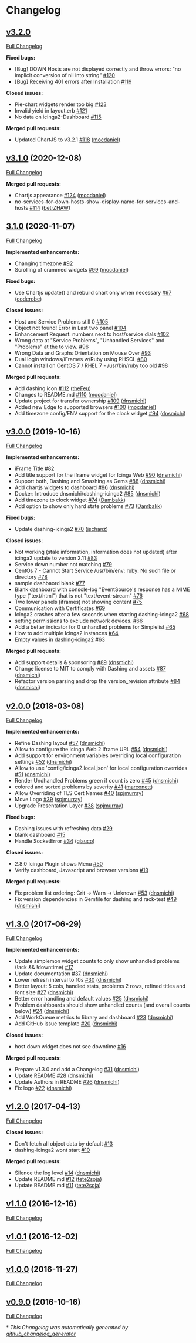 # Changelog

## [v3.2.0](https://github.com/mocdaniel/dashing-icinga2/tree/3.2.0)

[Full Changelog](https://github.com/mocdaniel/dashing-icinga2/compare/v3.1.0...v3.2.0)

**Fixed bugs:**

- \[Bug\] DOWN Hosts are not displayed correctly and throw errors: "no implicit conversion of nil into string" [\#120](https://github.com/mocdaniel/dashing-icinga2/issues/120)
- \[Bug\] Receiving 401 errors after Installation [\#119](https://github.com/mocdaniel/dashing-icinga2/issues/119)

**Closed issues:**

- Pie-chart widgets render too big [\#123](https://github.com/mocdaniel/dashing-icinga2/issues/123)
- Invalid yield in layout.erb [\#121](https://github.com/mocdaniel/dashing-icinga2/issues/121)
- No data on icinga2-Dashboard [\#115](https://github.com/mocdaniel/dashing-icinga2/issues/115)

**Merged pull requests:**

- Updated ChartJS to v3.2.1 [\#118](https://github.com/mocdaniel/dashing-icinga2/pull/118) ([mocdaniel](https://github.com/mocdaniel))

## [v3.1.0](https://github.com/mocdaniel/dashing-icinga2/tree/v3.1.0) (2020-12-08)

[Full Changelog](https://github.com/mocdaniel/dashing-icinga2/compare/3.1.0...v3.1.0)

**Merged pull requests:**

- Chartjs appearance [\#124](https://github.com/mocdaniel/dashing-icinga2/pull/124) ([mocdaniel](https://github.com/mocdaniel))
- no-services-for-down-hosts-show-display-name-for-services-and-hosts [\#114](https://github.com/mocdaniel/dashing-icinga2/pull/114) ([betrZHAW](https://github.com/betrZHAW))

## [3.1.0](https://github.com/mocdaniel/dashing-icinga2/tree/3.1.0) (2020-11-07)

[Full Changelog](https://github.com/mocdaniel/dashing-icinga2/compare/v3.0.0...3.1.0)

**Implemented enhancements:**

- Changing timezone [\#92](https://github.com/mocdaniel/dashing-icinga2/issues/92)
- Scrolling of crammed widgets [\#99](https://github.com/mocdaniel/dashing-icinga2/pull/99) ([mocdaniel](https://github.com/mocdaniel))

**Fixed bugs:**

- Use Chartjs update\(\) and rebuild chart only when necessary [\#97](https://github.com/mocdaniel/dashing-icinga2/pull/97) ([coderobe](https://github.com/coderobe))

**Closed issues:**

- Host and Service Problems still 0 [\#105](https://github.com/mocdaniel/dashing-icinga2/issues/105)
- Object not found! Error in Last two panel [\#104](https://github.com/mocdaniel/dashing-icinga2/issues/104)
- Enhancement Request: numbers next to host/service dials [\#102](https://github.com/mocdaniel/dashing-icinga2/issues/102)
- Wrong data at "Service Problems", "Unhandled Services" and "Problems" at the to view. [\#96](https://github.com/mocdaniel/dashing-icinga2/issues/96)
- Wrong Data and Graphs Orientation on Mouse Over [\#93](https://github.com/mocdaniel/dashing-icinga2/issues/93)
- Dual login windows/iFrames w/Ruby using RHSCL [\#80](https://github.com/mocdaniel/dashing-icinga2/issues/80)
- Cannot install on CentOS 7 / RHEL 7 - /usr/bin/ruby too old [\#98](https://github.com/mocdaniel/dashing-icinga2/issues/98)

**Merged pull requests:**

- Add dashing icon [\#112](https://github.com/mocdaniel/dashing-icinga2/pull/112) ([theFeu](https://github.com/theFeu))
- Changes to README.md [\#110](https://github.com/mocdaniel/dashing-icinga2/pull/110) ([mocdaniel](https://github.com/mocdaniel))
- Update project for transfer ownership [\#109](https://github.com/mocdaniel/dashing-icinga2/pull/109) ([dnsmichi](https://github.com/dnsmichi))
- Added new Edge to supported browsers [\#100](https://github.com/mocdaniel/dashing-icinga2/pull/100) ([mocdaniel](https://github.com/mocdaniel))
- Add timezone config/ENV support for the clock widget [\#94](https://github.com/mocdaniel/dashing-icinga2/pull/94) ([dnsmichi](https://github.com/dnsmichi))

## [v3.0.0](https://github.com/mocdaniel/dashing-icinga2/tree/v3.0.0) (2019-10-16)

[Full Changelog](https://github.com/mocdaniel/dashing-icinga2/compare/v2.0.0...v3.0.0)

**Implemented enhancements:**

- iFrame Title [\#82](https://github.com/mocdaniel/dashing-icinga2/issues/82)
- Add title support for the iframe widget for Icinga Web [\#90](https://github.com/mocdaniel/dashing-icinga2/pull/90) ([dnsmichi](https://github.com/dnsmichi))
- Support both, Dashing and Smashing as Gems [\#88](https://github.com/mocdaniel/dashing-icinga2/pull/88) ([dnsmichi](https://github.com/dnsmichi))
- Add chartjs widgets to dashboard [\#86](https://github.com/mocdaniel/dashing-icinga2/pull/86) ([dnsmichi](https://github.com/dnsmichi))
- Docker: Introduce dnsmichi/dashing-icinga2 [\#85](https://github.com/mocdaniel/dashing-icinga2/pull/85) ([dnsmichi](https://github.com/dnsmichi))
- Add timezone to clock widget [\#74](https://github.com/mocdaniel/dashing-icinga2/pull/74) ([Dambakk](https://github.com/Dambakk))
- Add option to show only hard state problems [\#73](https://github.com/mocdaniel/dashing-icinga2/pull/73) ([Dambakk](https://github.com/Dambakk))

**Fixed bugs:**

- Update dashing-icinga2 [\#70](https://github.com/mocdaniel/dashing-icinga2/pull/70) ([jschanz](https://github.com/jschanz))

**Closed issues:**

- Not working \(stale information, information does not updated\) after icinga2 update to version 2.11  [\#83](https://github.com/mocdaniel/dashing-icinga2/issues/83)
- Service down number not matching [\#79](https://github.com/mocdaniel/dashing-icinga2/issues/79)
- CentOs 7 - Cannot Start Service /usr/bin/env: ruby: No such file or directory [\#78](https://github.com/mocdaniel/dashing-icinga2/issues/78)
- sample dashbaord blank [\#77](https://github.com/mocdaniel/dashing-icinga2/issues/77)
- Blank dashboard with console-log "EventSource's response has a MIME type \("text/html"\) that is not "text/event-stream" [\#76](https://github.com/mocdaniel/dashing-icinga2/issues/76)
- Two lower panels \(iframes\) not showing content [\#75](https://github.com/mocdaniel/dashing-icinga2/issues/75)
- Communication with Certificates [\#69](https://github.com/mocdaniel/dashing-icinga2/issues/69)
- Icinga2 crashes after a few seconds when starting dashing-icinga2 [\#68](https://github.com/mocdaniel/dashing-icinga2/issues/68)
- setting permissions to exclude network devices.  [\#66](https://github.com/mocdaniel/dashing-icinga2/issues/66)
- Add a better indicator for 0 unhandled problems for Simplelist [\#65](https://github.com/mocdaniel/dashing-icinga2/issues/65)
- How to add multiple Icinga2 instances [\#64](https://github.com/mocdaniel/dashing-icinga2/issues/64)
- Empty values in dashing-icinga2 [\#63](https://github.com/mocdaniel/dashing-icinga2/issues/63)

**Merged pull requests:**

- Add support details & sponsoring [\#89](https://github.com/mocdaniel/dashing-icinga2/pull/89) ([dnsmichi](https://github.com/dnsmichi))
- Change license to MIT to comply with Dashing and assets [\#87](https://github.com/mocdaniel/dashing-icinga2/pull/87) ([dnsmichi](https://github.com/dnsmichi))
- Refactor version parsing and drop the version\_revision attribute [\#84](https://github.com/mocdaniel/dashing-icinga2/pull/84) ([dnsmichi](https://github.com/dnsmichi))

## [v2.0.0](https://github.com/mocdaniel/dashing-icinga2/tree/v2.0.0) (2018-03-08)

[Full Changelog](https://github.com/mocdaniel/dashing-icinga2/compare/v1.3.0...v2.0.0)

**Implemented enhancements:**

- Refine Dashing layout [\#57](https://github.com/mocdaniel/dashing-icinga2/pull/57) ([dnsmichi](https://github.com/dnsmichi))
- Allow to configure the Icinga Web 2 Iframe URL [\#54](https://github.com/mocdaniel/dashing-icinga2/pull/54) ([dnsmichi](https://github.com/dnsmichi))
- Add support for environment variables overriding local configuration settings [\#52](https://github.com/mocdaniel/dashing-icinga2/pull/52) ([dnsmichi](https://github.com/dnsmichi))
- Allow to use 'config/icinga2.local.json' for local configuration overrides [\#51](https://github.com/mocdaniel/dashing-icinga2/pull/51) ([dnsmichi](https://github.com/dnsmichi))
- Render Undhandled Problems green if count is zero [\#45](https://github.com/mocdaniel/dashing-icinga2/pull/45) ([dnsmichi](https://github.com/dnsmichi))
- colored and sorted problems by severity [\#41](https://github.com/mocdaniel/dashing-icinga2/pull/41) ([marconett](https://github.com/marconett))
- Allow Overriding of TLS Cert Names [\#40](https://github.com/mocdaniel/dashing-icinga2/pull/40) ([spjmurray](https://github.com/spjmurray))
- Move Logo [\#39](https://github.com/mocdaniel/dashing-icinga2/pull/39) ([spjmurray](https://github.com/spjmurray))
- Upgrade Presentation Layer [\#38](https://github.com/mocdaniel/dashing-icinga2/pull/38) ([spjmurray](https://github.com/spjmurray))

**Fixed bugs:**

- Dashing issues with refreshing data  [\#29](https://github.com/mocdaniel/dashing-icinga2/issues/29)
- blank dashboard [\#15](https://github.com/mocdaniel/dashing-icinga2/issues/15)
- Handle SocketError [\#34](https://github.com/mocdaniel/dashing-icinga2/pull/34) ([glauco](https://github.com/glauco))

**Closed issues:**

- 2.8.0 Icinga Plugin shows Menu [\#50](https://github.com/mocdaniel/dashing-icinga2/issues/50)
- Verify dashboard, Javascript and browser versions  [\#19](https://github.com/mocdaniel/dashing-icinga2/issues/19)

**Merged pull requests:**

- Fix problem list ordering: Crit -\> Warn -\> Unknown [\#53](https://github.com/mocdaniel/dashing-icinga2/pull/53) ([dnsmichi](https://github.com/dnsmichi))
- Fix version dependencies in Gemfile for dashing and rack-test [\#49](https://github.com/mocdaniel/dashing-icinga2/pull/49) ([dnsmichi](https://github.com/dnsmichi))

## [v1.3.0](https://github.com/mocdaniel/dashing-icinga2/tree/v1.3.0) (2017-06-29)

[Full Changelog](https://github.com/mocdaniel/dashing-icinga2/compare/v1.2.0...v1.3.0)

**Implemented enhancements:**

- Update simplemon widget counts to only show unhandled problems \(!ack && !downtime\) [\#17](https://github.com/mocdaniel/dashing-icinga2/issues/17)
- Update documentation [\#37](https://github.com/mocdaniel/dashing-icinga2/pull/37) ([dnsmichi](https://github.com/dnsmichi))
- Lower refresh interval to 10s [\#30](https://github.com/mocdaniel/dashing-icinga2/pull/30) ([dnsmichi](https://github.com/dnsmichi))
- Better layout: 5 cols, handled stats, problems 2 rows, refined titles and font size [\#27](https://github.com/mocdaniel/dashing-icinga2/pull/27) ([dnsmichi](https://github.com/dnsmichi))
- Better error handling and default values [\#25](https://github.com/mocdaniel/dashing-icinga2/pull/25) ([dnsmichi](https://github.com/dnsmichi))
- Problem dashboards should show unhandled counts \(and overall counts below\) [\#24](https://github.com/mocdaniel/dashing-icinga2/pull/24) ([dnsmichi](https://github.com/dnsmichi))
- Add WorkQueue metrics to library and dashboard [\#23](https://github.com/mocdaniel/dashing-icinga2/pull/23) ([dnsmichi](https://github.com/dnsmichi))
- Add GitHub issue template [\#20](https://github.com/mocdaniel/dashing-icinga2/pull/20) ([dnsmichi](https://github.com/dnsmichi))

**Closed issues:**

- host down widget does not see downtime [\#16](https://github.com/mocdaniel/dashing-icinga2/issues/16)

**Merged pull requests:**

- Prepare v1.3.0 and add a Changelog [\#31](https://github.com/mocdaniel/dashing-icinga2/pull/31) ([dnsmichi](https://github.com/dnsmichi))
- Update README [\#28](https://github.com/mocdaniel/dashing-icinga2/pull/28) ([dnsmichi](https://github.com/dnsmichi))
- Update Authors in README [\#26](https://github.com/mocdaniel/dashing-icinga2/pull/26) ([dnsmichi](https://github.com/dnsmichi))
- Fix logo [\#22](https://github.com/mocdaniel/dashing-icinga2/pull/22) ([dnsmichi](https://github.com/dnsmichi))

## [v1.2.0](https://github.com/mocdaniel/dashing-icinga2/tree/v1.2.0) (2017-04-13)

[Full Changelog](https://github.com/mocdaniel/dashing-icinga2/compare/v1.1.0...v1.2.0)

**Closed issues:**

- Don't fetch all object data by default [\#13](https://github.com/mocdaniel/dashing-icinga2/issues/13)
- dashing-icinga2 wont start [\#10](https://github.com/mocdaniel/dashing-icinga2/issues/10)

**Merged pull requests:**

- Silence the log level [\#14](https://github.com/mocdaniel/dashing-icinga2/pull/14) ([dnsmichi](https://github.com/dnsmichi))
- Update README.md [\#12](https://github.com/mocdaniel/dashing-icinga2/pull/12) ([tete2soja](https://github.com/tete2soja))
- Update README.md [\#11](https://github.com/mocdaniel/dashing-icinga2/pull/11) ([tete2soja](https://github.com/tete2soja))

## [v1.1.0](https://github.com/mocdaniel/dashing-icinga2/tree/v1.1.0) (2016-12-16)

[Full Changelog](https://github.com/mocdaniel/dashing-icinga2/compare/v1.0.1...v1.1.0)

## [v1.0.1](https://github.com/mocdaniel/dashing-icinga2/tree/v1.0.1) (2016-12-02)

[Full Changelog](https://github.com/mocdaniel/dashing-icinga2/compare/v1.0.0...v1.0.1)

## [v1.0.0](https://github.com/mocdaniel/dashing-icinga2/tree/v1.0.0) (2016-11-27)

[Full Changelog](https://github.com/mocdaniel/dashing-icinga2/compare/v0.9.0...v1.0.0)

## [v0.9.0](https://github.com/mocdaniel/dashing-icinga2/tree/v0.9.0) (2016-10-16)

[Full Changelog](https://github.com/mocdaniel/dashing-icinga2/compare/fcedcb403295eaa05fbf5442cc35cfaeb6da9e96...v0.9.0)



\* *This Changelog was automatically generated by [github_changelog_generator](https://github.com/github-changelog-generator/github-changelog-generator)*
